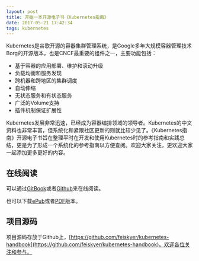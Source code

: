 ```yaml
---
layout: post
title: 开始一本开源电子书《Kubernetes指南》
date: 2017-05-21 17:42:34
tags: kubernetes
---
```


Kubernetes是谷歌开源的容器集群管理系统，是Google多年大规模容器管理技术Borg的开源版本，也是CNCF最重要的组件之一，主要功能包括：

- 基于容器的应用部署、维护和滚动升级
- 负载均衡和服务发现
- 跨机器和跨地区的集群调度
- 自动伸缩
- 无状态服务和有状态服务
- 广泛的Volume支持
- 插件机制保证扩展性

Kubernetes发展非常迅速，已经成为容器编排领域的领导者。Kubernetes的中文资料也非常丰富，但系统化和紧跟社区更新的则就比较少见了。《Kubernetes指南》开源电子书旨在整理平时在开发和使用Kubernetes时的参考指南和实践总结，更是为了形成一个系统化的参考指南以方便查阅。欢迎大家关注，更欢迎大家一起添加更多更好的内容。

## 在线阅读

可以通过[GitBook](https://feisky.gitbooks.io/kubernetes)或者[Github](https://github.com/feiskyer/kubernetes-handbook/blob/master/SUMMARY.md)来在线阅读。

也可以下载[ePub](https://www.gitbook.com/download/epub/book/feisky/kubernetes)或者[PDF](https://www.gitbook.com/download/pdf/book/feisky/kubernetes)版本。

## 项目源码

项目源码存放于Github上，[https://github.com/feiskyer/kubernetes-handbook](https://github.com/feiskyer/kubernetes-handbook)。欢迎各位关注和参与。
